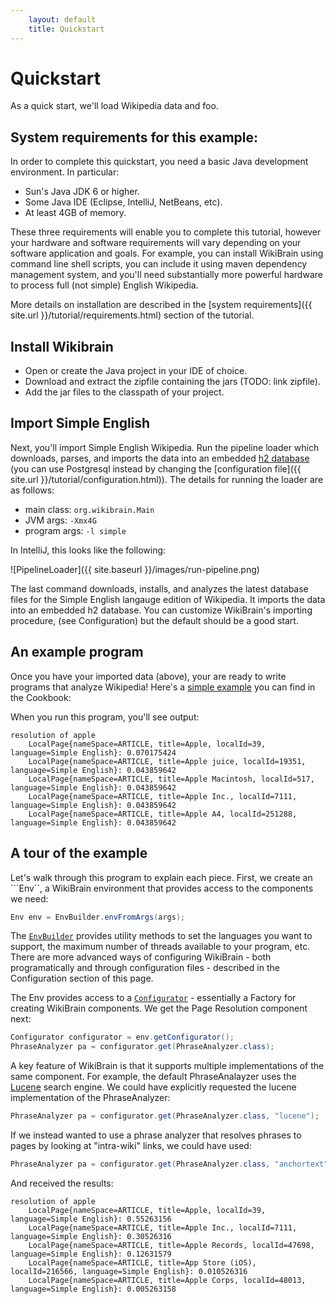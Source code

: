 ```yaml
---
    layout: default
    title: Quickstart
---
```

        
# Quickstart 

As a quick start, we'll load Wikipedia data and foo.

## System requirements for this example:

In order to complete this quickstart, you need a basic Java development environment. In particular: 

* Sun's Java JDK 6 or higher.
* Some Java IDE (Eclipse, IntelliJ, NetBeans, etc).
* At least 4GB of memory.

These three requirements will enable you to complete this tutorial, however your hardware and software requirements will vary depending on your software application and goals.
For example, you can install WikiBrain using command line shell scripts, you can include it using maven dependency management system, and
you'll need substantially more powerful hardware to process full (not simple) English Wikipedia.

More details on installation are described in the [system requirements]({{ site.url }}/tutorial/requirements.html) section of the tutorial.

## Install Wikibrain

* Open or create the Java project in your IDE of choice.
* Download and extract the zipfile containing the jars (TODO: link zipfile).
* Add the jar files to the classpath of your project. 

## Import Simple English

Next, you'll import Simple English Wikipedia.
Run the pipeline loader which downloads, parses, and imports the data into an embedded [h2 database](http://www.h2database.com/html/main.html) (you can use Postgresql instead by changing the [configuration file]({{ site.url }}/tutorial/configuration.html)).
The details for running the loader are as follows:
 
 * main class: `org.wikibrain.Main`
 * JVM args: `-Xmx4G`
 * program args: `-l simple`

In IntelliJ, this looks like the following:

![PipelineLoader]({{ site.baseurl }}/images/run-pipeline.png)

The last command downloads, installs, and analyzes the latest database files for the Simple English langauge edition of Wikipedia. 
It imports the data into an embedded h2 database. 
You can customize WikiBrain's importing procedure, (see Configuration) but the default should be a good start. 

## An example program
Once you have your imported data (above), your are ready to write programs that analyze Wikipedia!
Here's a [simple example](https://github.com/shilad/wikibrain/blob/master/wikibrain-cookbook/src/main/java/org/wikibrain/cookbook/Quickstart.java) you can find in the Cookbook:

<script src="http://gist-it.appspot.com/github/shilad/wikibrain/blob/master/wikibrain-cookbook/src/main/java/org/wikibrain/cookbook/Quickstart.java?slice=13:40"></script>


When you run this program, you'll see output:

```text
resolution of apple
	LocalPage{nameSpace=ARTICLE, title=Apple, localId=39, language=Simple English}: 0.070175424
	LocalPage{nameSpace=ARTICLE, title=Apple juice, localId=19351, language=Simple English}: 0.043859642
	LocalPage{nameSpace=ARTICLE, title=Apple Macintosh, localId=517, language=Simple English}: 0.043859642
	LocalPage{nameSpace=ARTICLE, title=Apple Inc., localId=7111, language=Simple English}: 0.043859642
	LocalPage{nameSpace=ARTICLE, title=Apple A4, localId=251288, language=Simple English}: 0.043859642
```

## A tour of the example
Let's walk through this program to explain each piece. 
First, we create an ```Env``, a WikiBrain environment that provides access to the components we need:

```java
Env env = EnvBuilder.envFromArgs(args);
```

The [```EnvBuilder```](wikibrain-core/src/main/java/org/wikibrain/core/cmd/EnvBuilder.java) 
provides utility methods to set the languages you want to support, the maximum number of threads available to your program, etc.
There are more advanced ways of configuring WikiBrain - both programatically and through configuration files - described in the Configuration section of this page.

The Env provides access to a 
[```Configurator```](wikibrain-utils/src/main/java/org/wikibrain/conf/Configurator.java) -
essentially a Factory for creating WikiBrain components. We get the Page Resolution component next:

```java
Configurator configurator = env.getConfigurator();
PhraseAnalyzer pa = configurator.get(PhraseAnalyzer.class);
```

A key feature of WikiBrain is that it supports multiple implementations of the same component. 
For example, the default PhraseAnalayzer uses the [Lucene](http://lucene.apache.org/) search engine. 
We could have explicitly requested the lucene implementation of the PhraseAnalyzer:

```java
PhraseAnalyzer pa = configurator.get(PhraseAnalyzer.class, "lucene");
```
If we instead wanted to use a phrase analyzer that resolves phrases to pages by looking at "intra-wiki" links, we could have used:

```java
PhraseAnalyzer pa = configurator.get(PhraseAnalyzer.class, "anchortext");
```
And received the results:

```text
resolution of apple
	LocalPage{nameSpace=ARTICLE, title=Apple, localId=39, language=Simple English}: 0.55263156
	LocalPage{nameSpace=ARTICLE, title=Apple Inc., localId=7111, language=Simple English}: 0.30526316
	LocalPage{nameSpace=ARTICLE, title=Apple Records, localId=47698, language=Simple English}: 0.12631579
	LocalPage{nameSpace=ARTICLE, title=App Store (iOS), localId=216566, language=Simple English}: 0.010526316
	LocalPage{nameSpace=ARTICLE, title=Apple Corps, localId=48013, language=Simple English}: 0.005263158
```

